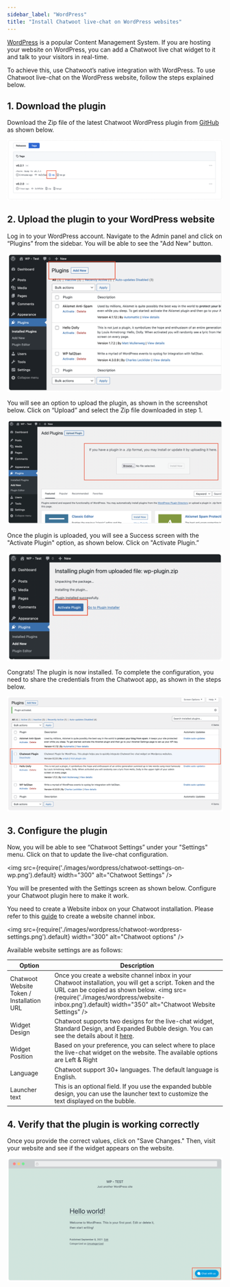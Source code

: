 ```yaml
---
sidebar_label: "WordPress"
title: "Install Chatwoot live-chat on WordPress websites"
---
```


[WordPress]([url](https://wordpress.com/)) is a popular Content Management System. If you are hosting your website on WordPress, you can add a Chatwoot live chat widget to it and talk to your visitors in real-time.  

To achieve this, use Chatwoot’s native integration with WordPress. To use Chatwoot live-chat on the WordPress website, follow the steps explained below.

## 1. Download the plugin

Download the Zip file of the latest Chatwoot WordPress plugin from [GitHub]([url](https://github.com/chatwoot/wp-plugin/tags)) as shown below.

![download-zip](./images/wordpress/wordPress-plugin-zip.png)

## 2. Upload the plugin to your WordPress website

Log in to your WordPress account. Navigate to the Admin panel and click on “Plugins” from the sidebar. You will be able to see the "Add New" button.

![add-new-plugin](./images/wordpress/add-plugin-in-wordpress.png)

You will see an option to upload the plugin, as shown in the screenshot below. Click on “Upload” and select the Zip file downloaded in step 1.

![upload-plugin-zip-file](./images/wordpress/wordpress-chatwoot.png)

Once the plugin is uploaded, you will see a Success screen with the "Activate Plugin" option, as shown below. Click on "Activate Plugin.”

![activate-plugin](./images/wordpress/activate-the-plugin.png)

Congrats! The plugin is now installed. To complete the configuration, you need to share the credentials from the Chatwoot app, as shown in the steps below.

![wordpress-plugin-installed](./images/wordpress/chatwoot-plugin-installed.png)

## 3. Configure the plugin

Now, you will be able to see “Chatwoot Settings” under your "Settings" menu. Click on that to update the live-chat configuration.

<img src={require('./images/wordpress/chatwoot-settings-on-wp.png').default} width="300" alt="Chatwoot Settings" />

You will be presented with the Settings screen as shown below. Configure your Chatwoot plugin here to make it work. 

You need to create a Website inbox on your Chatwoot installation. Please refer to this [guide](https://www.chatwoot.com/docs/product/channels/live-chat/create-website-channel) to create a website channel inbox.

<img src={require('./images/wordpress/chatwoot-wordpress-settings.png').default} width="300" alt="Chatwoot options" />

Available website settings are as follows:

| Option | Description |
| -- | -- |
| Chatwoot Website Token / Installation URL | Once you create a website channel inbox in your Chatwoot installation, you will get a script. Token and the URL can be copied as shown below. <img src={require('./images/wordpress/website-inbox.png').default} width="350" alt="Chatwoot Website Settings" /> |
| Widget Design | Chatwoot supports two designs for the live-chat widget, Standard Design, and Expanded Bubble design. You can see the details about it [here](/docs/product/channels/live-chat/sdk/setup#widget-designs). |
| Widget Position | Based on your preference, you can select where to place the live-chat widget on the website. The available options are Left & Right |
| Language | Chatwoot support 30+ languages. The default language is English. |
| Launcher text | This is an optional field. If you use the expanded bubble design, you can use the launcher text to customize the text displayed on the bubble. |

## 4. Verify that the plugin is working correctly

Once you provide the correct values, click on "Save Changes." Then, visit your website and see if the widget appears on the website.

![widget-on-website](./images/wordpress/chatwoot-widget-on-a-wordpress-website.png)
